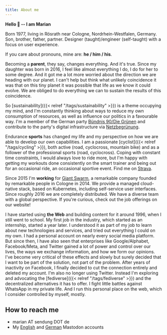 ```yaml
---
title: About me
---
```


**Hello 👋 -- I am Marian**

Born 1977, living in Rösrath near Cologne, Nordrhein-Westfalen, Germany. Son, brother, father, partner. Designer (taught)/engineer (self-taught) with a focus on user experience.

If you care about pronouns, mine are: **he / him / his**.

Becoming a **parent**, they say, changes everything. And it's true. Since my daughter was born in 2016, I feel like almost everything I do, I do for her to some degree. And it got me a lot more worried about the direction we are heading with our planet. I can't help but think what unlikely coincidence it was that on this tiny planet it was possible that life as we know it could evolve. We are obliged to do everything we can to sustain the results of this coincidence.

So [sustainability]({{< relref "/tags/sustainability" >}}) is a theme occupying my mind, and I'm constantly thinking about ways to reduce my own consumption of resources, as well as influence our politics in a favourable way. I'm a member of the German party [Bündnis 90/Die Grünen](https://www.gruene.de/) and contribute to the party's digital infrastructure via [Netzbegrünung](https://blog.netzbegruenung.de/).

Endurance **sports** has changed my life and my perspective on how we are able to develop our own capabilities. I am a passionate [cyclist]({{< relref "/tags/cycling" >}}), both active (road, cyclocross, mountain bike) and as a follower of the professional sports (road, cyclocross). Coping with constant time constraints, I would always love to ride more, but I'm happy with getting my workouts done consistently on the smart trainer and being out for an occasional ride, an occasional sportive event. Find me on [Strava](https://www.strava.com/athletes/1284075).

Since 2015 I'm **working** for [Giant Swarm](https://www.giantswarm.io/), a remarkable company founded by remarkable people in Cologne in 2014. We provide a managed cloud-native stack, based on Kubernetes, including self-service user interfaces. Since roughly 2016 we are completely distributed. We have a diverse team with a global perspective. If you're curious, check out the job offerings on our website!

I have started using **the Web** and building content for it around 1996, when I still went to school. My first job in the industry, which started as an internship, started a year later. I understood it as part of my job to learn about new technologies and services, and tried out everything I could on my own. I had a personal account on nearly every social media platform. But since then, I have also seen that enterprises like Google/Alphabet, Facebook/Meta, and Twitter gained a lot of power and control over our lives, the ways we exchange information, and how we form our opinions. I've become very critical of these effects and slowly but surely decided that I want to be part of the solution, not part of the problem. After years of inactivity on Facebook, I finally decided to cut the connection entirely and deleted my account. I'm also no longer using Twitter. Instead I'm exploring and advocating the [fediverse]({{< relref "/tags/fediverse" >}}) and the decentralized alternatives it has to offer. I fight little battles against WhatsApp in my private life. And I run this personal place on the web, which I consider controlled by myself, mostly.

## How to reach me

- marian AT sendung DOT de
- My [English](https://mastodon.social/@sendung) and [German](https://gruene.social/@marian) Mastodon accounts